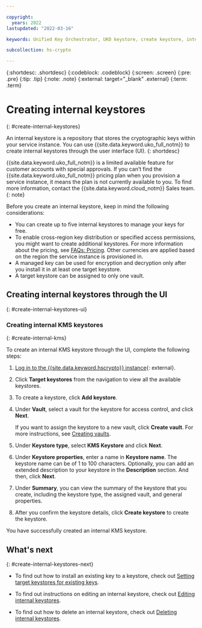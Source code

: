 ```yaml
---

copyright:
  years: 2022
lastupdated: "2022-03-16"

keywords: Unified Key Orchestrator, UKO keystore, create keystore, internal keystore， KMS keystore

subcollection: hs-crypto

---
```


{:shortdesc: .shortdesc}
{:codeblock: .codeblock}
{:screen: .screen}
{:pre: .pre}
{:tip: .tip}
{:note: .note}
{:external: target="_blank" .external}
{:term: .term}


# Creating internal keystores
{: #create-internal-keystores}

An internal keystore is a repository that stores the cryptographic keys within your service instance. You can use {{site.data.keyword.uko_full_notm}} to create internal keystores through the user interface (UI).
{: shortdesc}


{{site.data.keyword.uko_full_notm}} is a limited available feature for customer accounts with special approvals. If you can’t find the {{site.data.keyword.uko_full_notm}} pricing plan when you provision a service instance, it means the plan is not currently available to you. To find more information, contact the {{site.data.keyword.cloud_notm}} Sales team.
{: note}


Before you create an internal keystore, keep in mind the following considerations:

- You can create up to five internal keystores to manage your keys for free. 
- To enable cross-region key distribution or specified access permissions, you might want to create additional keystores. For more information about the pricing, see [FAQs: Pricing](/docs/hs-crypto?topic=hs-crypto-faq-pricing). Other currencies are applied based on the region the service instance is provisioned in.
- A managed key can be used for encryption and decryption only after you install it in at least one target keystore. 
- A target keystore can be assigned to only one vault.

## Creating internal keystores through the UI
{: #create-internal-keystores-ui}



### Creating internal KMS keystores
{: #create-internal-kms}


To create an internal KMS keystore through the UI, complete the following steps:

1. [Log in to the {{site.data.keyword.hscrypto}} instance](https://cloud.ibm.com/login){: external}.
2. Click **Target keystores** from the navigation to view all the available keystores.
3. To create a keystore, click **Add keystore**.
4. Under **Vault**, select a vault for the keystore for access control, and click **Next**. 

   If you want to assign the keystore to a new vault, click **Create vault**. For more instructions, see [Creating vaults](/docs/hs-crypto?topic=hs-crypto-create-vaults).

5. Under **Keystore type**, select **KMS Keystore** and click **Next**.
6. Under **Keystore properties**, enter a name in **Keystore name**. The keystore name can be of 1 to 100 characters. Optionally, you can add an extended description to your keystore in the **Description** section. And then, click **Next**.
7. Under **Summary**, you can view the summary of the keystore that you create, including the keystore type, the assigned vault, and general properties. 
8. After you confirm the keystore details, click **Create keystore** to create the keystore.

You have successfully created an internal KMS keystore.








## What's next
{: #create-internal-keystores-next}

- To find out how to install an existing key to a keystore, check out [Setting target keystores for existing keys](/docs/hs-crypto?topic=hs-crypto-install-key-keystores).

- To find out instructions on editing an internal keystore, check out [Editing internal keystores](/docs/hs-crypto?topic=hs-crypto-edit-internal-keystores).

- To find out how to delete an internal keystore, check out [Deleting internal keystores](/docs/hs-crypto?topic=hs-crypto-delete-internal-keystores).


